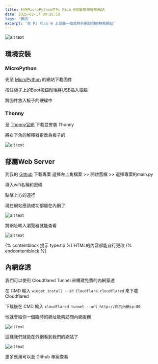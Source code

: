 ```yaml
---
title: 利用MicroPython在Pi Pico W部屬簡單靜態網站
date: 2025-02-17 00:26:58
tags: '資訊'
excerpt: '在 Pi Pico W 上部屬一個能夠外網訪問的靜態網站'
---
```


![alt text](images/20250217/imagee.webp)
## 環境安裝

### MicroPython
先至 [MicroPython](https://micropython.org/download/RPI_PICO_W/) 的網站下載固件

按住板子上的Boot按鈕然後將USB插入電腦

將固件放入板子的硬碟中

### Thonny
至 [Thonny官網](https://thonny.org/) 下載並安裝 Thonny

將右下角的解釋器更改為板子的

![alt text](images/20250217/1.webp)

## 部屬Web Server
到我的 [Github](https://github.com/imyimang/PiPicoW-WebServer) 下載專案
選擇左上角檔案 >> 開啟舊檔 >> 選擇專案的main.py

填入wifi名稱和密碼

點擊上方的運行


現在網站應該成功部屬在內網了

![alt text](images/20250217/image2.webp)

將網址輸入瀏覽器就能查看

![alt text](images/20250217/image.webp)

{% contentblock 提示 type:tip %}
HTML的內容都能自行更改
{% endcontentblock %}

## 內網穿透
我們可以使用 Cloudflared Tunnel 來構建免費的內網穿透

在 CMD 輸入 `winget install --id Cloudflare.cloudflared` 來下載 Cloudflared

下載後在 CMD 輸入 `cloudflared tunnel --url http://你的內網ip:80`

他就會給你一個臨時的網址能夠訪問內網服務

![alt text](images/20250217/image3.webp)

這樣我們就能在外網看到我們的網站了

![alt text](images/20250217/image4.webp)

更多應用可以至 Github 專案查看